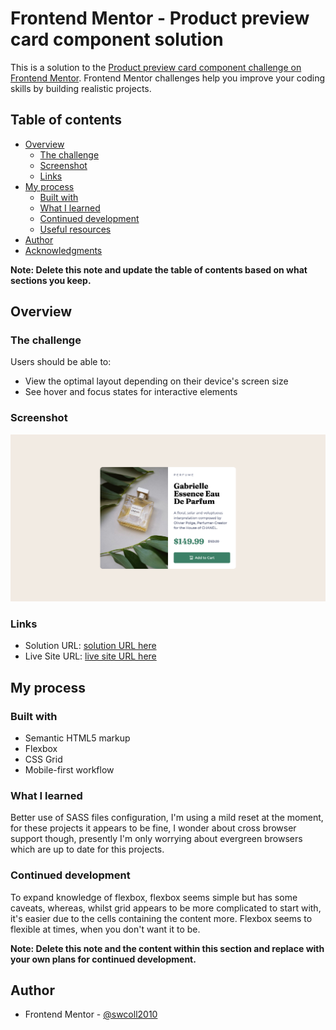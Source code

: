 # Frontend Mentor - Product preview card component solution

This is a solution to the [Product preview card component challenge on Frontend Mentor](https://www.frontendmentor.io/challenges/product-preview-card-component-GO7UmttRfa). Frontend Mentor challenges help you improve your coding skills by building realistic projects. 

## Table of contents

- [Overview](#overview)
  - [The challenge](#the-challenge)
  - [Screenshot](#screenshot)
  - [Links](#links)
- [My process](#my-process)
  - [Built with](#built-with)
  - [What I learned](#what-i-learned)
  - [Continued development](#continued-development)
  - [Useful resources](#useful-resources)
- [Author](#author)
- [Acknowledgments](#acknowledgments)

**Note: Delete this note and update the table of contents based on what sections you keep.**

## Overview

### The challenge

Users should be able to:

- View the optimal layout depending on their device's screen size
- See hover and focus states for interactive elements

### Screenshot

![](./screenshot.png)

### Links

- Solution URL: [solution URL here](https://github.com/swcoll2010/mentor-product-preview-card-component-main)
- Live Site URL: [live site URL here](https://swcoll2010.github.io/mentor-product-preview-card-component-main/)

## My process

### Built with

- Semantic HTML5 markup
- Flexbox
- CSS Grid
- Mobile-first workflow

### What I learned

Better use of SASS files configuration, I'm using a mild reset at the moment, for these projects it appears to be fine, I wonder about cross browser support though, presently I'm only worrying about evergreen browsers which are up to date for this projects.

### Continued development

To expand knowledge of flexbox, flexbox seems simple but has some caveats, whereas, whilst grid appears to be more complicated to start with, it's easier due to the cells containing the content more. Flexbox seems to flexible at times, when you don't want it to be.

**Note: Delete this note and the content within this section and replace with your own plans for continued development.**

## Author

- Frontend Mentor - [@swcoll2010](https://www.frontendmentor.io/profile/swcoll2010)


